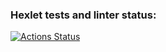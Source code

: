 ### Hexlet tests and linter status:
[![Actions Status](https://github.com/time5up/python-project-lvl1/workflows/hexlet-check/badge.svg)](https://github.com/time5up/python-project-lvl1/actions)